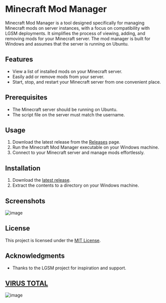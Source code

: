 # Minecraft Mod Manager

Minecraft Mod Manager is a tool designed specifically for managing Minecraft mods on server instances, with a focus on compatibility with LGSM deployments. It simplifies the process of viewing, adding, and removing mods for your Minecraft server. The mod manager is built for Windows and assumes that the server is running on Ubuntu.

## Features

- View a list of installed mods on your Minecraft server.
- Easily add or remove mods from your server.
- Start, stop, and restart your Minecraft server from one convenient place.

## Prerequisites

- The Minecraft server should be running on Ubuntu.
- The script file on the server must match the username.

## Usage

1. Download the latest release from the [Releases](https://github.com/yourusername/minecraft-mod-manager/releases) page.
2. Run the Minecraft Mod Manager executable on your Windows machine.
3. Connect to your Minecraft server and manage mods effortlessly.

## Installation

1. Download the [latest release](https://github.com/SippingSizzurp/Minecraft-Server-Mod-Manager/tree/main).
2. Extract the contents to a directory on your Windows machine.

## Screenshots

![image](https://github.com/SippingSizzurp/Minecraft-Server-Mod-Manager/assets/111225194/38428b68-e3f7-4901-9189-2924aaa7b107)
<!-- Add more screenshots if needed -->

## License

This project is licensed under the [MIT License](LICENSE).

## Acknowledgments

- Thanks to the LGSM project for inspiration and support.


## [VIRUS TOTAL](https://www.virustotal.com/gui/file/cc2cb016a0be4413b3c219077a0b52e928c387eabd0cdb902f880c9b2327b0fe?nocache=1)
![image](https://github.com/SippingSizzurp/Minecraft-Server-Mod-Manager/assets/111225194/1148a42f-548b-4d6c-8a4b-26f3cc9b2425)
